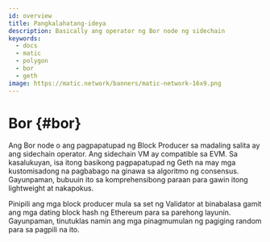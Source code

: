 ```yaml
---
id: overview
title: Pangkalahatang-ideya
description: Basically ang operator ng Bor node ng sidechain
keywords:
  - docs
  - matic
  - polygon
  - bor
  - geth
image: https://matic.network/banners/matic-network-16x9.png
---
```


# Bor {#bor}

Ang Bor node o ang pagpapatupad ng Block Producer sa madaling salita ay ang sidechain operator. Ang sidechain VM ay compatible sa EVM. Sa kasalukuyan, isa itong basikong pagpapatupad ng Geth na may mga kustomisadong na pagbabago na ginawa sa algoritmo ng consensus. Gayunpaman, bubuuin ito sa komprehensibong paraan para gawin itong lightweight at nakapokus.

Pinipili ang mga block producer mula sa set ng Validator at binabalasa gamit ang mga dating block hash ng Ethereum para sa parehong layunin. Gayunpaman, tinutuklas namin ang mga pinagmumulan ng pagiging random para sa pagpili na ito.